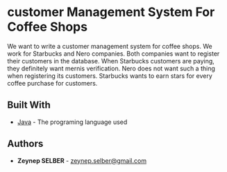 
# customer Management System For Coffee Shops
We want to write a customer management system for coffee shops.
We work for Starbucks and Nero companies.
Both companies want to register their customers in the database.
When Starbucks customers are paying, they definitely want mernis verification.
Nero does not want such a thing when registering its customers.
Starbucks wants to earn stars for every coffee purchase for customers.

## Built With
-   [Java](https://www.oracle.com/java/technologies/)  - The programing language used

## Authors
 - **Zeynep SELBER**  - zeynep.selber@gmail.com
